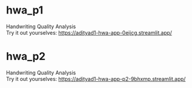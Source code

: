 # hwa_p1
Handwriting Quality Analysis  
Try it out yourselves: https://adityad1-hwa-app-0eijcg.streamlit.app/

# hwa_p2
Handwriting Quality Analysis  
Try it out yourselves: https://adityad1-hwa-app-p2-9bhxmp.streamlit.app/
